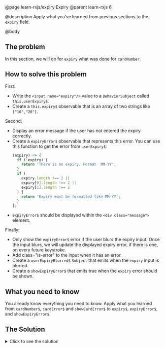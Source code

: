 @page learn-rxjs/expiry Expiry
@parent learn-rxjs 6

@description Apply what you’ve learned from previous sections to the `expiry` field.

@body

## The problem

In this section, we will do for `expiry` what was done for `cardNumber`.

## How to solve this problem

First:

- Write the `<input name="expiry"/>` value to a `BehaviorSubject` called `this.userExpiry$`.
- Create a `this.expiry$` observable that is an array of two strings like `["10","20"]`.

Second:

- Display an error message if the user has not entered the expiry correctly.
- Create a `expiryError$` observable that represents this error. You can use this function
  to get the error from `userExpiry$`:
  ```typescript
  (expiry) => {
    if (!expiry) {
      return 'There is no expiry. Format  MM-YY';
    }
    if (
      expiry.length !== 2 ||
      expiry[0].length !== 2 ||
      expiry[1].length !== 2
    ) {
      return 'Expiry must be formatted like MM-YY';
    }
  };
  ```
- `expiryError$` should be displayed within the `<div class="message">` element.

Finally:

- Only show the `expiryError$` error if the user blurs the expiry input. Once the input blurs,
  we will update the displayed expiry error, if there is one, on every future keystroke.
- Add class="is-error" to the input when it has an error.
- Create a `userExpiryBlurred$` `Subject` that emits when the `expiry` input is blurred.
- Create a `showExpiryError$` that emits true when the `expiry` error should be shown.

## What you need to know

You already know everything you need to know. Apply what you learned from
`cardNumber$`, `cardError$` and `showCardError$` to `expiry$`, `expiryError$`, and `showExpiryError$`.

## The Solution

<details>
<summary>Click to see the solution</summary>
@sourceref ./6-expiry.html
@codepen
@highlight 83-100,108,119-126,142-143,152-154,only
</details>
